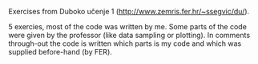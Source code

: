 Exercises from Duboko učenje 1 (http://www.zemris.fer.hr/~ssegvic/du/).

5 exercies, most of the code was written by me. Some parts of the code were given by the professor (like data sampling or plotting).
In comments through-out the code is written which parts is my code and which was supplied before-hand (by FER).

